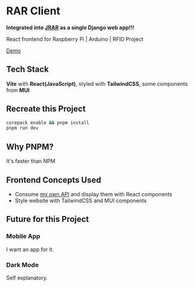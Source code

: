 # RAR Client
__**Integrated into [JRAR](https://github.com/lostmypillow/rarserver) as a single Django web app!!!**__

React frontend for Raspberry Pi | Arduino | RFID Project

[Demo](https://rarserver.lostmypillow.duckdns.org)


## Tech Stack
**Vite** with **React(JavaScript)**, styled with **TailwindCSS**, some components from **MUI**


## Recreate this Project

```bash
corepack enable && pnpm install
pnpm run dev
```

## Why PNPM?

It's faster than NPM


## Frontend Concepts Used
- Consume [my own API](https://github.com/lostmypillow/rarserver) and display them with React components
- Style website with TailwindCSS and MUI components


## Future for this Project


### Mobile App
I want an app for it.


### Dark Mode
Self explanatory.
